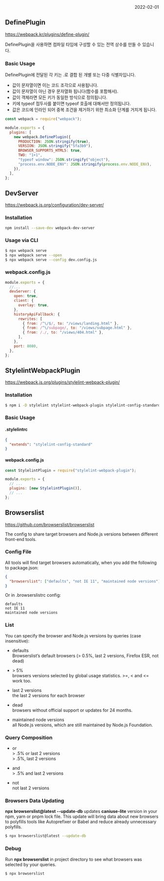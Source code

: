 <p style="text-align: right">2022-02-01</p>

## DefinePlugin

https://webpack.kr/plugins/define-plugin/

DefinePlugin을 사용하면 컴파일 타임에 구성할 수 있는 전역 상수를 만들 수 있습니다.

### Basic Usage

DefinePlugin에 전달된 각 키는 .로 결합 된 개별 또는 다중 식별자입니다.

- 값이 문자열이면 이는 코드 조각으로 사용됩니다.
- 값이 문자열이 아닌 경우 문자열화 됩니다(함수를 포함해서).
- 값이 객체라면 모든 키가 동일한 방식으로 정의됩니다.
- 키에 typeof 접두사를 붙이면 typeof 호출에 대해서만 정의됩니다.
- 값은 코드에 인라인 되어 중복 조건을 제거하기 위한 최소화 단계를 거치게 됩니다.

```js
const webpack = require("webpack");

module.exports = {
  plugins: [
    new webpack.DefinePlugin({
      PRODUCTION: JSON.stringify(true),
      VERSION: JSON.stringify("5fa3b9"),
      BROWSER_SUPPORTS_HTML5: true,
      TWO: "1+1",
      "typeof window": JSON.stringify("object"),
      "process.env.NODE_ENV": JSON.stringify(process.env.NODE_ENV),
    }),
  ],
};
```

## DevServer

https://webpack.js.org/configuration/dev-server/

### Installation

```bash
npm install --save-dev webpack-dev-server
```

### Usage via CLI

```bash
$ npx webpack serve
$ npx webpack serve --open
$ npx webpack serve --config dev.config.js
```

### webpack.config.js

```js
module.exports = {
  //...
  devServer: {
    open: true,
    client: {
      overlay: true,
    },
    historyApiFallback: {
      rewrites: [
        { from: /^\/$/, to: "/views/landing.html" },
        { from: /^\/subpage/, to: "/views/subpage.html" },
        { from: /./, to: "/views/404.html" },
      ],
    },
    port: 8080,
  },
};
```

## StylelintWebpackPlugin

https://webpack.js.org/plugins/stylelint-webpack-plugin/

### Installation

```bash
$ npm i -D stylelint stylelint-webpack-plugin stylelint-config-standard stylelint-scss
```

### Basic Usage

#### .stylelintrc

```json
{
  "extends": "stylelint-config-standard"
}
```

#### webpack.config.js

```js
const StylelintPlugin = require("stylelint-webpack-plugin");

module.exports = {
  // ...
  plugins: [new StylelintPlugin()],
  // ...
};
```

## Browserslist

https://github.com/browserslist/browserslist

The config to share target browsers and Node.js versions between different front-end tools.

### Config File

All tools will find target browsers automatically, when you add the following to package.json:

```json
{
  "browserslist": ["defaults", "not IE 11", "maintained node versions"]
}
```

Or in .browserslistrc config:

```
defaults
not IE 11
maintained node versions
```

### List

You can specify the browser and Node.js versions by queries (case insensitive):

- defaults \
  Browserslist’s default browsers (> 0.5%, last 2 versions, Firefox ESR, not dead)

- \> 5% \
  browsers versions selected by global usage statistics. >=, < and <= work too.

- last 2 versions \
  the last 2 versions for each browser

- dead \
  browsers without official support or updates for 24 months.

- maintained node versions \
  all Node.js versions, which are still maintained by Node.js Foundation.

### Query Composition

- or \
  \> .5% or last 2 versions \
  \> .5%, last 2 versions

- and \
  \> .5% and last 2 versions

- not \
  not last 2 versions

### Browsers Data Updating

<b>npx browserslist@latest --update-db</b> updates <b>caniuse-lite</b> version in your npm, yarn or pnpm lock file. This update will bring data about new browsers to polyfills tools like Autoprefixer or Babel and reduce already unnecessary polyfills.

```bash
$ npx browserslist@latest --update-db
```

### Debug

Run <b>npx browserslist</b> in project directory to see what browsers was selected by your queries.

```bash
$ npx browserslist
```
